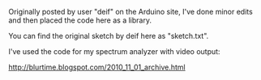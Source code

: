 Originally posted by user "deif" on the Arduino site, I've done minor edits and then placed the code here as a library.

You can find the original sketch by deif here as "sketch.txt".

I've used the code for my spectrum analyzer with video output:

http://blurtime.blogspot.com/2010_11_01_archive.html